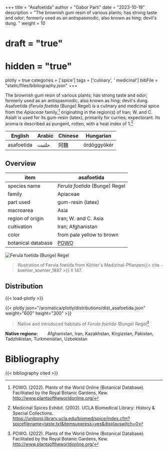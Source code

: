 +++
title = "Asafoetida"
author = "Gabor Parti"
date = "2023-10-19"
description = "The brownish gum resin of various plants; has strong taste and odor; formerly used as an antispasmodic, also known as hing; devil's dung. "
weight = 10
# draft = "true"
# hidden = "true"
plotly = true
categories = ['spice']
tags = ['culinary', ' medicinal']
bibFile = "static/files/bibliography.json"
+++

The brownish gum resin of various plants; has strong taste and odor; formerly used as an antispasmodic, also known as hing; devil's dung. Asafoetida (*Ferula foetida* (Bunge) Regel) is a culinary and medicinal spice from the *Apiaceae* family,[^powo] originating in the region(s) of Iran; W. and C. AsiaIt is used for its gum-resin (latex), primarily for curries; expectorant. Its aroma is described as pungent, rotten, with a heat index of 1.[^ucla_medicinal_2002]

|  English |Arabic|Chinese| Hungarian |
|----------|------|-------|-----------|
|asafoetida| حلتیت|   阿魏  |ördöggyökér|

## Overview

|       item       |                     asafoetida                    |
|------------------|---------------------------------------------------|
|   species name   |           *Ferula foetida* (Bunge) Regel          |
|      family      |                      Apiaceae                     |
|     part used    |                 gum-resin (latex)                 |
|     macroarea    |                        Asia                       |
| region of origin |                Iran; W. and C. Asia               |
|    cultivation   |                 Iran; Afghanistan                 |
|       color      |             from pale yellow to brown             |
|botanical database|[POWO](https://powo.science.kew.org/taxon/842277-1)|

![*Ferula foetida* (Bunge) Regel](/images/illustrations/asafoetida.png?width=33vw "Illustration of Ferula foetida from Köhler's Medizinal-Pflanzen")

>Illustration of Ferula foetida from Köhler's Medizinal-Pflanzen{{< cite -koehler_koehler_1887 >}} II 147.

## Distribution

{{< load-plotly >}}

{{< plotly json="/aromatica/plotly/distributions/dist_asafoetida.json" weight="600" height="300" >}}

>Native and introduced habitats of *Ferula foetida* (Bunge) Regel[^powo]

**Native regions:** &nbsp; &nbsp; &nbsp; &nbsp;Afghanistan, Iran, Kazakhstan, Kirgizstan, Pakistan, Tadzhikistan, Turkmenistan, Uzbekistan

[^powo]: POWO. (2022). Plants of the World Online (Botanical Database). Facilitated by the Royal Botanic Gardens, Kew. http://www.plantsoftheworldonline.org/
[^ucla_medicinal_2002]: Medicinal Spices Exhibit. (2002). UCLA Biomedical Library: History & Special Collections. https://unitproj.library.ucla.edu/biomed/spice/index.cfm?spicefilename=taste.txt&itemsuppress=yes&displayswitch=0



# Bibliography

{{< bibliography cited >}}

